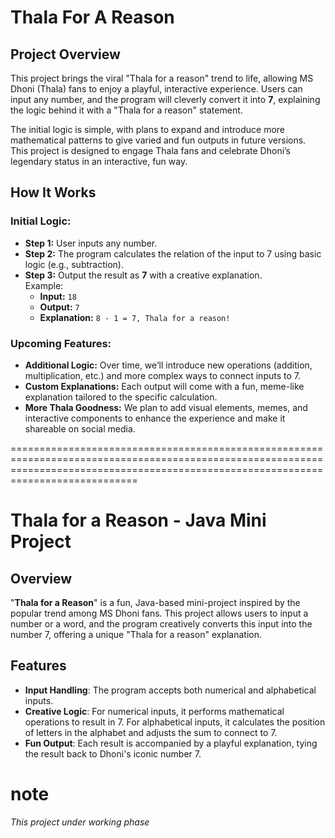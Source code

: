  # Thala For A Reason  

## Project Overview

This project brings the viral "Thala for a reason" trend to life, allowing MS Dhoni (Thala) fans to enjoy a playful, interactive experience. Users can input any number, and the program will cleverly convert it into **7**, explaining the logic behind it with a "Thala for a reason" statement.

The initial logic is simple, with plans to expand and introduce more mathematical patterns to give varied and fun outputs in future versions. This project is designed to engage Thala fans and celebrate Dhoni’s legendary status in an interactive, fun way.

## How It Works

### Initial Logic:
- **Step 1:** User inputs any number.
- **Step 2:** The program calculates the relation of the input to 7 using basic logic (e.g., subtraction).
- **Step 3:** Output the result as **7** with a creative explanation.  
   Example: 
   - **Input:** `18`
   - **Output:** `7`
   - **Explanation:** `8 - 1 = 7, Thala for a reason!`

### Upcoming Features:
- **Additional Logic:** Over time, we’ll introduce new operations (addition, multiplication, etc.) and more complex ways to connect inputs to 7.
- **Custom Explanations:** Each output will come with a fun, meme-like explanation tailored to the specific calculation.
- **More Thala Goodness:** We plan to add visual elements, memes, and interactive components to enhance the experience and make it shareable on social media.

========================================================================================================================================================================================

# Thala for a Reason - Java Mini Project

## Overview

"**Thala for a Reason**" is a fun, Java-based mini-project inspired by the popular trend among MS Dhoni fans. This project allows users to input a number or a word, and the program creatively converts this input into the number 7, offering a unique "Thala for a reason" explanation.

## Features

- **Input Handling**: The program accepts both numerical and alphabetical inputs.
- **Creative Logic**: For numerical inputs, it performs mathematical operations to result in 7. For alphabetical inputs, it calculates the position of letters in the alphabet and adjusts the sum to connect to 7.
- **Fun Output**: Each result is accompanied by a playful explanation, tying the result back to Dhoni's iconic number 7.

# note 
*This project under working phase*

 
